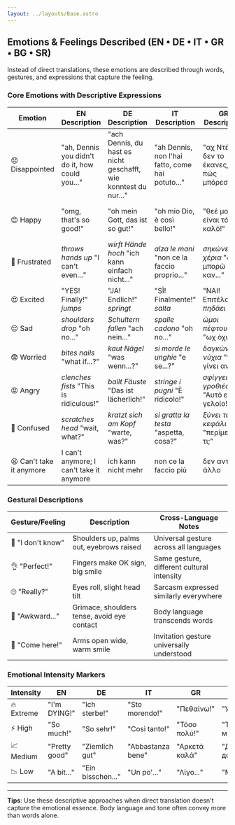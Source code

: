 ```yaml
---
layout: ../layouts/Base.astro
---
```

## Emotions & Feelings Described (EN • DE • IT • GR • BG • SR)

Instead of direct translations, these emotions are described through words, gestures, and expressions that capture the feeling.

### Core Emotions with Descriptive Expressions

| Emotion | EN Description | DE Description | IT Description | GR Description | BG Description | SR Description |
|---|---|---|---|---|---|---|
| 😞 Disappointed | "ah, Dennis you didn't do it, how could you..." | "ach Dennis, du hast es nicht geschafft, wie konntest du nur..." | "ah Dennis, non l'hai fatto, come hai potuto..." | "αχ Ντένις, δεν το έκανες, πώς μπόρεσες..." | "ах Денис, не го направи, как можа..." | "ah Denis, nisi to uradio, kako si mogao..." |
| 😊 Happy | "omg, that's so good!" | "oh mein Gott, das ist so gut!" | "oh mio Dio, è così bello!" | "θεέ μου, είναι τόσο καλό!" | "боже мой, това е толкова хубavo!" | "bože moj, to je tako dobro!" |
| 😤 Frustrated | *throws hands up* "I can't even..." | *wirft Hände hoch* "ich kann einfach nicht..." | *alza le mani* "non ce la faccio proprio..." | *σηκώνει τα χέρια* "δεν μπορώ καν..." | *вдига ръце* "не мога дори..." | *podiže ruke* "ne mogu ni..." |
| 😍 Excited | "YES! Finally!" *jumps* | "JA! Endlich!" *springt* | "SÌ! Finalmente!" *salta* | "ΝΑΙ! Επιτέλους!" *πηδάει* | "ДА! Най-накрая!" *скача* | "DA! Konačno!" *skače* |
| 😔 Sad | *shoulders drop* "oh no..." | *Schultern fallen* "ach nein..." | *spalle cadono* "oh no..." | *ώμοι πέφτουν* "ωχ όχι..." | *раменете падат* "ох не..." | *ramena padaju* "oh ne..." |
| 😨 Worried | *bites nails* "what if...?" | *kaut Nägel* "was wenn...?" | *si morde le unghie* "e se...?" | *δαγκώνει νύχια* "τι θα γίνει αν...;" | *хапе нокти* "ами ако...?" | *grize nokte* "šta ako...?" |
| 😡 Angry | *clenches fists* "This is ridiculous!" | *ballt Fäuste* "Das ist lächerlich!" | *stringe i pugni* "È ridicolo!" | *σφίγγει γροθιές* "Αυτό είναι γελοίο!" | *стиска юмруци* "Това е смешно!" | *steže pesnice* "Ovo je smešno!" |
| 🤔 Confused | *scratches head* "wait, what?" | *kratzt sich am Kopf* "warte, was?" | *si gratta la testa* "aspetta, cosa?" | *ξύνει το κεφάλι* "περίμενε, τι;" | *чеше си главата* "чакай, какво?" | *češe glavu* "čekaj, šta?" |
| 😫 Can't take it anymore | I can't anymore; I can't take it anymore | ich kann nicht mehr | non ce la faccio più | δεν αντέχω άλλο | не мога повече | ne mogu više |

### Gestural Descriptions

| Gesture/Feeling | Description | Cross-Language Notes |
|---|---|---|
| 🤷 "I don't know" | Shoulders up, palms out, eyebrows raised | Universal gesture across all languages |
| 👌 "Perfect!" | Fingers make OK sign, big smile | Same gesture, different cultural intensity |
| 🙄 "Really?" | Eyes roll, slight head tilt | Sarcasm expressed similarly everywhere |
| 😬 "Awkward..." | Grimace, shoulders tense, avoid eye contact | Body language transcends words |
| 🤗 "Come here!" | Arms open wide, warm smile | Invitation gesture universally understood |

### Emotional Intensity Markers

| Intensity | EN | DE | IT | GR | BG | SR |
|---|---|---|---|---|---|---|
| 🔥 Extreme | "I'm DYING!" | "Ich sterbe!" | "Sto morendo!" | "Πεθαίνω!" | "Умирам!" | "Umirem!" |
| ⚡ High | "So much!" | "So sehr!" | "Così tanto!" | "Τόσο πολύ!" | "Толкова много!" | "Toliko!" |
| 📈 Medium | "Pretty good" | "Ziemlich gut" | "Abbastanza bene" | "Αρκετά καλά" | "Доста добре" | "Prilično dobro" |
| 📉 Low | "A bit..." | "Ein bisschen..." | "Un po'..." | "Λίγο..." | "Малко..." | "Malo..." |

---
**Tips**: Use these descriptive approaches when direct translation doesn't capture the emotional essence. Body language and tone often convey more than words alone.
